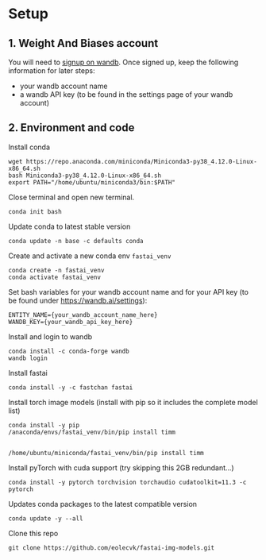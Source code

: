 # Setup

## 1. Weight And Biases account

You will need to [signup on wandb](https://app.wandb.ai/login?signup=true).
Once signed up, keep the following information for later steps:
  * your wandb account name
  * a wandb API key (to be found in the settings page of your wandb account)

## 2. Environment and code 

Install conda
```
wget https://repo.anaconda.com/miniconda/Miniconda3-py38_4.12.0-Linux-x86_64.sh
bash Miniconda3-py38_4.12.0-Linux-x86_64.sh
export PATH="/home/ubuntu/miniconda3/bin:$PATH"
```
Close terminal and open new terminal.

```
conda init bash
```

Update conda to latest stable version
```
conda update -n base -c defaults conda
```

Create and activate a new conda env `fastai_venv`
```
conda create -n fastai_venv
conda activate fastai_venv
```

Set bash variables for your wandb account name and for your API key (to be found under https://wandb.ai/settings):
```
ENTITY_NAME={your_wandb_account_name_here}
WANDB_KEY={your_wandb_api_key_here}
```

Install and login to wandb
```
conda install -c conda-forge wandb
wandb login
```

Install fastai
```
conda install -y -c fastchan fastai
```

Install torch image models (install with pip so it includes the complete model list) 
```
conda install -y pip
/anaconda/envs/fastai_venv/bin/pip install timm


/home/ubuntu/miniconda/fastai_venv/bin/pip install timm
```

Install pyTorch with cuda support (try skipping this 2GB redundant...)
```
conda install -y pytorch torchvision torchaudio cudatoolkit=11.3 -c pytorch
```

Updates conda packages to the latest compatible version
```
conda update -y --all
```

Clone this repo
```
git clone https://github.com/eolecvk/fastai-img-models.git
```

